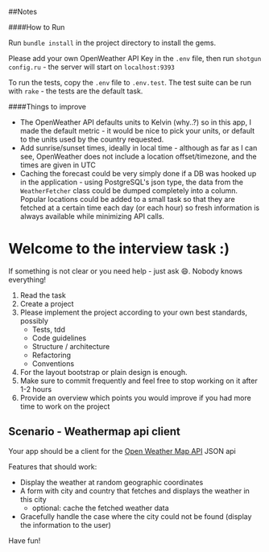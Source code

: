 ##Notes

####How to Run

Run `bundle install` in the project directory to install the gems.  

Please add your own OpenWeather API Key in the `.env` file, then run `shotgun
config.ru` - the server will start on `localhost:9393`  

To run the tests, copy the `.env` file to `.env.test`.  The test suite can be run 
with `rake` - the tests are the default task.  

####Things to improve

* The OpenWeather API defaults units to Kelvin (why..?) so in this app, I made the default
metric - it would be nice to pick your units, or default to the units used by
the country requested.  
* Add sunrise/sunset times, ideally in local time - although as far as I can
  see, OpenWeather does not include a location offset/timezone, and the times
  are given in UTC
* Caching the forecast could be very simply done if a DB was hooked up in the
  application - using PostgreSQL's json type, the data from the `WeatherFetcher`
  class could be dumped completely into a column.  Popular locations could be
  added to a small task so that they are fetched at a certain time each day (or
  each hour) so fresh information is always available while minimizing API calls.

Welcome to the interview task :)
===============================

If something is not clear or you need help - just ask :smile:. Nobody knows everything!

1. Read the task
2. Create a project
3. Please implement the project according to your own best standards, possibly
   - Tests, tdd
   - Code guidelines
   - Structure / architecture
   - Refactoring
   - Conventions
4. For the layout bootstrap or plain design is enough.
5. Make sure to commit frequently and feel free to stop working on it after 1-2 hours
6. Provide an overview which points you would improve if you had more time to work on the project

Scenario - Weathermap api client
---------------------------

Your app should be a client for the [Open Weather Map API](http://openweathermap.org/API#weather) JSON api

Features that should work:

* Display the weather at random geographic coordinates
* A form with city and country that fetches and displays the weather in this city
  - optional: cache the fetched weather data
* Gracefully handle the case where the city could not be found (display the information to the user)

Have fun!
